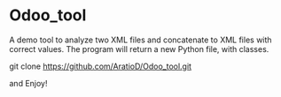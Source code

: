 # Odoo_tool
A demo tool to analyze two XML files and concatenate to XML files with correct values.
The program will return a new Python file, with classes.


git clone https://github.com/AratioD/Odoo_tool.git

and Enjoy!
